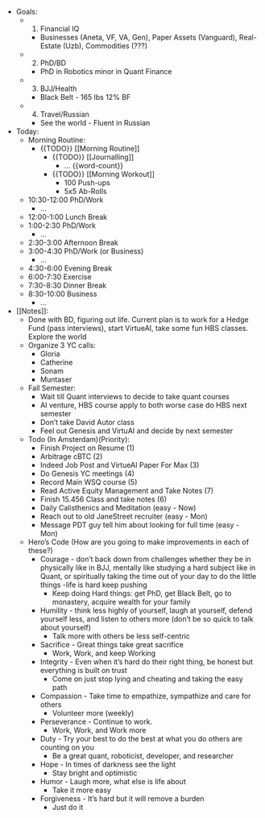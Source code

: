 - Goals:
    - 1. Financial IQ
        - Businesses (Aneta, VF, VA, Gen), Paper Assets (Vanguard), Real-Estate (Uzb), Commodities (???)
    - 2. PhD/BD
        - PhD in Robotics minor in Quant Finance
    - 3. BJJ/Health
        - Black Belt - 165 lbs 12% BF
    - 4. Travel/Russian
        - See the world - Fluent in Russian
- Today:
    - Morning Routine:
        - {{TODO}} [[Morning Routine]]
            - {{TODO}} [[Journalling]]
                - ... {{word-count}}
            - {{TODO}} [[Morning Workout]]
                - 100 Push-ups
                - 5x5 Ab-Rolls
    - 10:30-12:00 PhD/Work
        - ...
    - 12:00-1:00 Lunch Break
    - 1:00-2:30 PhD/Work
        - ...
    - 2:30-3:00 Afternoon Break
    - 3:00-4:30 PhD/Work (or Business)
        - ...
    - 4:30-6:00 Evening Break
    - 6:00-7:30 Exercise
    - 7:30-8:30 Dinner Break
    - 8:30-10:00 Business
        - ...
- [[Notes]]:
    - Done with BD, figuring out life. Current plan is to work for a Hedge Fund (pass interviews), start VirtueAI, take some fun HBS classes. Explore the world
    - Organize 3 YC calls:
        - Gloria
        - Catherine
        - Sonam
        - Muntaser
    - Fall Semester:
        - Wait till Quant interviews to decide to take quant courses
        - AI venture, HBS course apply to both worse case do HBS next semester
        - Don’t take David Autor class
        - Feel out Genesis and VirtuAI and decide by next semester
    - Todo (In Amsterdam)(Priority):
        - Finish Project on Resume (1)
        - Arbitrage cBTC (2)
        - Indeed Job Post and VirtueAI Paper For Max (3)
        - Do Genesis YC meetings (4)
        - Record Main WSQ course (5)
        - Read Active Equity Management and Take Notes (7)
        - Finish 15.456 Class and take notes (6) 
        - Daily Calisthenics and Meditation (easy - Now)
        - Reach out to old JaneStreet recruiter (easy - Mon)
        - Message PDT guy tell him about looking for full time (easy - Mon)
    - Hero’s Code (How are you going to make improvements in each of these?)
        - Courage - don’t back down from challenges whether they be in physically like in BJJ, mentally like studying a hard subject like in Quant, or spiritually taking the time out of your day to do the little things -life is hard keep pushing
            - Keep doing Hard things: get PhD, get Black Belt, go to monastery, acquire wealth for your family
        - Humility - think less highly of yourself, laugh at yourself, defend yourself less, and listen to others more (don’t be so quick to talk about yourself)
            - Talk more with others be less self-centric
        - Sacrifice - Great things take great sacrifice
            - Work, Work, and keep Working
        - Integrity - Even when it’s hard do their right thing, be honest but everything is built on trust
            - Come on just stop lying and cheating and taking the easy path
        - Compassion - Take time to empathize, sympathize and care for others
            - Volunteer more (weekly)
        - Perseverance - Continue to work.
            - Work, Work, and Work more
        - Duty - Try your best to do the best at what you do others are counting on you
            - Be a great quant, roboticist, developer, and researcher
        - Hope - In times of darkness see the light
            - Stay bright and optimistic
        - Humor - Laugh more, what else is life about
            - Take it more easy
        - Forgiveness - It’s hard but it will remove a burden
            - Just do it
